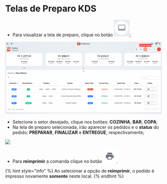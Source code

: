 # Telas de Preparo KDS

* Para visualizar a tela de preparo, clique no botão ![](<../../.gitbook/assets/image (1).png>);

![](../../.gitbook/assets/tela.preparo1.gif)

* Selecione o setor desejado, clique nos botões: **COZINHA**, **BAR**, **COPA**;
* Na tela de preparo selecionada, irão aparecer os pedidos e o **status** do pedido: **PREPARAR**, **FINALIZAR** e **ENTREGUE**, respectivamente;

![](../../.gitbook/assets/tela.preparo2.gif)

* Para **reimprimir** a comanda clique no botão  ![](<../../.gitbook/assets/image (7).png>).

{% hint style="info" %}
Ao selecionar a opção de **reimprimir**, o pedido é impresso novamente **somente** neste local.
{% endhint %}

